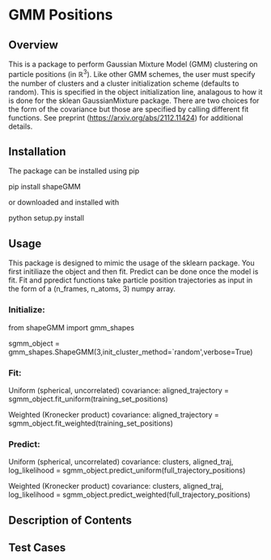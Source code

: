 # GMM Positions

## Overview

This is a package to perform Gaussian Mixture Model (GMM) clustering on particle positions (in $\mathbb{R}^3$). Like other GMM schemes, the user must specify the number of clusters and a cluster initialization scheme (defaults to random).  This is specified in the object initialization line, analagous to how it is done for the sklean GaussianMixture package.  There are two choices for the form of the covariance but those are specified by calling different fit functions.  See preprint (https://arxiv.org/abs/2112.11424) for additional details.

## Installation

The package can be installed using pip

pip install shapeGMM

or downloaded and installed with 

python setup.py install

## Usage 

This package is designed to mimic the usage of the sklearn package.  You first initiliaze the object and then fit.  Predict can be done once the model is fit.  Fit and ppredict functions take particle position trajectories as input in the form of a (n_frames, n_atoms, 3) numpy array.

### Initialize:

from shapeGMM import gmm_shapes

sgmm_object = gmm_shapes.ShapeGMM(3,init_cluster_method=`random',verbose=True)

### Fit:

Uniform (spherical, uncorrelated) covariance:
aligned_trajectory = sgmm_object.fit_uniform(training_set_positions)

Weighted (Kronecker product) covariance:
aligned_trajectory = sgmm_object.fit_weighted(training_set_positions)

### Predict:

Uniform (spherical, uncorrelated) covariance:
clusters, aligned_traj, log_likelihood = sgmm_object.predict_uniform(full_trajectory_positions)

Weighted (Kronecker product) covariance:
clusters, aligned_traj, log_likelihood = sgmm_object.predict_weighted(full_trajectory_positions)

## Description of Contents

## Test Cases

